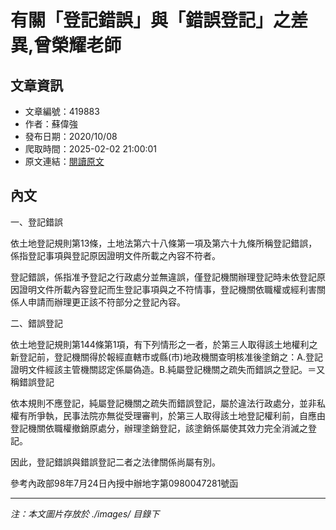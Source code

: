 # 有關「登記錯誤」與「錯誤登記」之差異,曾榮耀老師

## 文章資訊
- 文章編號：419883
- 作者：蘇偉強
- 發布日期：2020/10/08
- 爬取時間：2025-02-02 21:00:01
- 原文連結：[閱讀原文](https://real-estate.get.com.tw/Columns/detail.aspx?no=419883)

## 內文
一、登記錯誤

依土地登記規則第13條，土地法第六十八條第一項及第六十九條所稱登記錯誤，係指登記事項與登記原因證明文件所載之內容不符者。

登記錯誤，係指准予登記之行政處分並無違誤，僅登記機關辦理登記時未依登記原因證明文件所載內容登記而生登記事項與之不符情事，登記機關依職權或經利害關係人申請而辦理更正該不符部分之登記內容。

二、錯誤登記

依土地登記規則第144條第1項，有下列情形之一者，於第三人取得該土地權利之新登記前，登記機關得於報經直轄市或縣(市)地政機關查明核准後塗銷之：A.登記證明文件經該主管機關認定係屬偽造。B.純屬登記機關之疏失而錯誤之登記。＝又稱錯誤登記

依本規則不應登記，純屬登記機關之疏失而錯誤登記，屬於違法行政處分，並非私權有所爭執，民事法院亦無從受理審判，於第三人取得該土地登記權利前，自應由登記機關依職權撤銷原處分，辦理塗銷登記，該塗銷係屬使其效力完全消滅之登記。

因此，登記錯誤與錯誤登記二者之法律關係尚屬有別。

參考內政部98年7月24日內授中辦地字第0980047281號函

---
*注：本文圖片存放於 ./images/ 目錄下*
